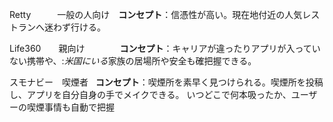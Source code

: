 Retty　　　一般の人向け　**コンセプト**：信憑性が高い。現在地付近の人気レストランへ迷わず行ける。

Life360　　親向け　　　　**コンセプト**：キャリアが違ったりアプリが入っていない携帯や、:*米国にいる*家族の居場所や安全も確把握できる。

スモナビー　喫煙者   **コンセプト**：喫煙所を素早く見つけられる。喫煙所を投稿し、アプリを自分自身の手でメイクできる。
いつどこで何本吸ったか、ユーザーの喫煙事情も自動で把握
